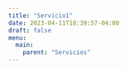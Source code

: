 ```yaml
---
title: "Servicio1"
date: 2023-04-11T18:39:57-04:00
draft: false
menu:
  main:
    parent: "Servicios"
---
```


